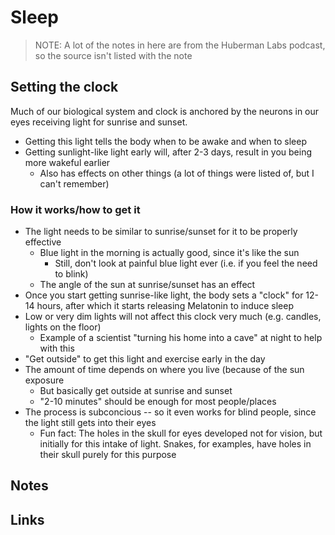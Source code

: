 # Sleep

> NOTE: A lot of the notes in here are from the Huberman Labs podcast, so the source isn't listed with the note

## Setting the clock

Much of our biological system and clock is anchored by the neurons in our eyes receiving light for sunrise and sunset.

- Getting this light tells the body when to be awake and when to sleep
- Getting sunlight-like light early will, after 2-3 days, result in you being more wakeful earlier
  - Also has effects on other things (a lot of things were listed of, but I can't remember)

### How it works/how to get it

- The light needs to be similar to sunrise/sunset for it to be properly effective
  - Blue light in the morning is actually good, since it's like the sun
    - Still, don't look at painful blue light ever (i.e. if you feel the need to blink)
  - The angle of the sun at sunrise/sunset has an effect
- Once you start getting sunrise-like light, the body sets a "clock" for 12-14 hours, after which it starts releasing Melatonin to induce sleep
- Low or very dim lights will not affect this clock very much (e.g. candles, lights on the floor)
  - Example of a scientist "turning his home into a cave" at night to help with this
- "Get outside" to get this light and exercise early in the day
- The amount of time depends on where you live (because of the sun exposure
  - But basically get outside at sunrise and sunset
  - "2-10 minutes" should be enough for most people/places
- The process is subconcious -- so it even works for blind people, since the light still gets into their eyes
  - Fun fact: The holes in the skull for eyes developed not for vision, but initially for this intake of light. Snakes, for examples, have holes in their skull purely for this purpose

## Notes

## Links
